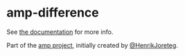 # amp-difference

See [the documentation](http://amp-project.com#amp-difference) for more info.

Part of the [amp project](http://amp-project.com#amp-difference), initially created by [@HenrikJoreteg](http://twitter.com/henrikjoreteg).
